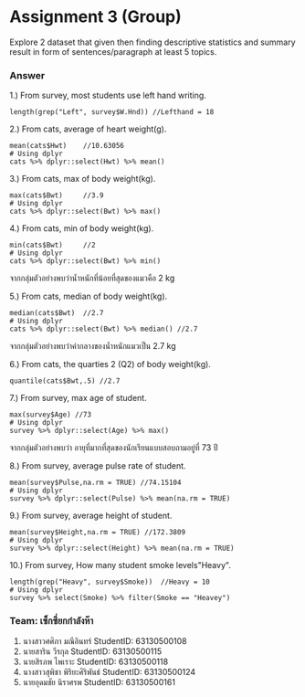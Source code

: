 # Assignment 3 (Group)
Explore 2 dataset that given then finding descriptive statistics and summary result in form of sentences/paragraph at least 5 topics.

### Answer

1.) From survey, most students use left hand writing.
```{R}
length(grep("Left", survey$W.Hnd)) //Lefthand = 18
```

2.) From cats, average of heart weight(g).
```{R}
mean(cats$Hwt)    //10.63056
# Using dplyr
cats %>% dplyr::select(Hwt) %>% mean()
```

3.) From cats, max of body weight(kg).
```{R}
max(cats$Bwt)     //3.9
# Using dplyr
cats %>% dplyr::select(Bwt) %>% max()
```

4.) From cats, min of body weight(kg).
```{R}
min(cats$Bwt)     //2
# Using dplyr
cats %>% dplyr::select(Bwt) %>% min()
```
จากกลุ่มตัวอย่างพบว่าน้ำหนักที่น้อยที่สุดของแมวคือ 2 kg

5.) From cats, median of body weight(kg).
```{R}
median(cats$Bwt)  //2.7
# Using dplyr
cats %>% dplyr::select(Bwt) %>% median() //2.7
```
จากกลุ่มตัวอย่างพบว่าค่ากลางของน้ำหนักแมวเป็น 2.7 kg

6.) From cats, the quarties 2 (Q2) of body weight(kg).
```{R}
quantile(cats$Bwt,.5) //2.7
```

7.) From survey, max age of student.
```{R}
max(survey$Age) //73
# Using dplyr
survey %>% dplyr::select(Age) %>% max()
```
จากกลุ่มตัวอย่างพบว่า อายุที่มากที่สุดของนักเรียนแบบสอบถามอยู่ที่ 73 ปี

8.) From survey, average pulse rate of student.
```{R}
mean(survey$Pulse,na.rm = TRUE) //74.15104
# Using dplyr
survey %>% dplyr::select(Pulse) %>% mean(na.rm = TRUE)
```

9.) From survey, average height of student.
```{R}
mean(survey$Height,na.rm = TRUE) //172.3809
# Using dplyr
survey %>% dplyr::select(Height) %>% mean(na.rm = TRUE)
```

10.) From survey, How many student smoke levels"Heavy".
```{R}
length(grep("Heavy", survey$Smoke))  //Heavy = 10
# Using dplyr
survey %>% select(Smoke) %>% filter(Smoke == "Heavey")
```
### Team: เซ็กซี่ยกกำลังห๊า

1. นางสาวศศิภา มณีอินทร์   StudentID: 63130500108
2. นายสาริน วีรกุล   StudentID: 63130500115
3. นายสิรภพ ไพเราะ StudentID: 63130500118
4. นางสาวสุพิชา พิริยะศิริพันธ์ StudentID: 63130500124
5. นายอุดมชัย นิราศรพ    StudentID: 63130500161

